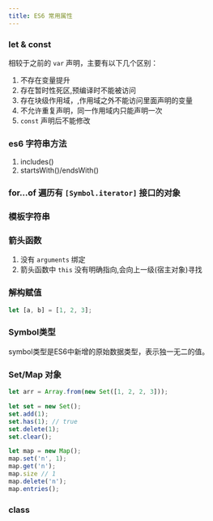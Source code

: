 ```yaml
---
title: ES6 常用属性
---
```


### let & const

相较于之前的 `var` 声明，主要有以下几个区别：

1. 不存在变量提升
2. 存在暂时性死区,预编译时不能被访问
3. 存在块级作用域，,作用域之外不能访问里面声明的变量
4. 不允许重复声明，同一作用域内只能声明一次
5. `const` 声明后不能修改

### es6 字符串方法

1. includes()
2. startsWith()/endsWith()

### for...of 遍历有 `[Symbol.iterator]` 接口的对象

### 模板字符串

### 箭头函数

1. 没有 `arguments` 绑定
2. 箭头函数中 `this` 没有明确指向,会向上一级(宿主对象)寻找

### 解构赋值

```js
let [a, b] = [1, 2, 3];
```

### Symbol类型

symbol类型是ES6中新增的原始数据类型，表示独一无二的值。

### Set/Map 对象

```js
let arr = Array.from(new Set([1, 2, 2, 3]));

let set = new Set();
set.add(1);
set.has(1); // true
set.delete(1);
set.clear();

let map = new Map();
map.set('n', 1);
map.get('n');
map.size // 1
map.delete('n');
map.entries();
```

### class